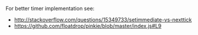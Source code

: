 For better timer implementation see:

* http://stackoverflow.com/questions/15349733/setimmediate-vs-nexttick
* https://github.com/floatdrop/pinkie/blob/master/index.js#L9

